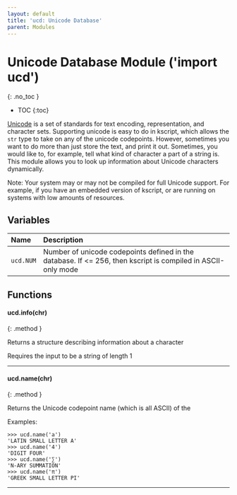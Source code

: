 ```yaml
---
layout: default
title: 'ucd: Unicode Database'
parent: Modules
---
```


# Unicode Database Module ('import ucd')
{: .no_toc }

 * TOC
{:toc}


[Unicode](https://en.wikipedia.org/wiki/Unicode) is a set of standards for text encoding, representation, and character sets. Supporting unicode is easy to do in kscript, which allows the `str` type to take on any of the unicode codepoints. However, sometimes you want to do more than just store the text, and print it out. Sometimes, you would like to, for example, tell what kind of character a part of a string is. This module allows you to look up information about Unicode characters dynamically.

Note: Your system may or may not be compiled for full Unicode support. For example, if you have an embedded version of kscript, or are running on systems with low amounts of resources.


## Variables

| Name | Description|
|:-------|:-----|
| `ucd.NUM` | Number of unicode codepoints defined in the database. If <= 256, then kscript is compiled in ASCII-only mode |


## Functions


#### ucd.info(chr)
{: .method }

<div class="method-text" markdown="1">
Returns a structure describing information about a character

Requires the input to be a string of length 1
</div>

---


#### ucd.name(chr)
{: .method }

<div class="method-text" markdown="1">
Returns the Unicode codepoint name (which is all ASCII) of the 

Examples:

```ks
>>> ucd.name('a')
'LATIN SMALL LETTER A'
>>> ucd.name('4')
'DIGIT FOUR'
>>> ucd.name('∑')
'N-ARY SUMMATION'
>>> ucd.name('π')
'GREEK SMALL LETTER PI'
```

</div>

---





